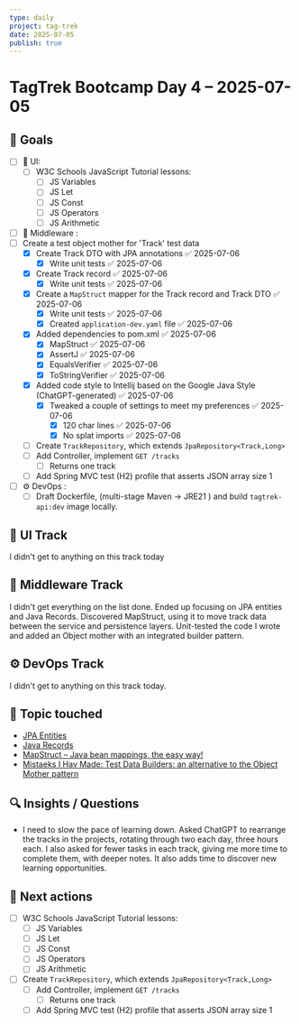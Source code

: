 ```yaml
---
type: daily
project: tag-trek
date: 2025-07-05
publish: true
---
```

# TagTrek Bootcamp Day 4 – 2025-07-05

## 🎯 Goals
- [ ] 🐣 UI:
    - [ ] W3C Schools JavaScript Tutorial lessons:
        - [ ] JS Variables 
        - [ ] JS Let
        - [ ] JS Const
        - [ ] JS Operators
        - [ ] JS Arithmetic
- [ ] 🌳 Middleware :
- [ ]   Create a test object mother for 'Track' test data
    - [x] Create Track DTO with JPA annotations ✅ 2025-07-06
        - [x] Write unit tests ✅ 2025-07-06
    - [x] Create Track record ✅ 2025-07-06
        - [x] Write unit tests ✅ 2025-07-06
    - [x] Create a `MapStruct` mapper for the Track record and Track DTO ✅ 2025-07-06
        - [x] Write unit tests ✅ 2025-07-06
        - [x] Created `application-dev.yaml` file ✅ 2025-07-06
    - [x] Added dependencies to pom.xml ✅ 2025-07-06
        - [x] MapStruct ✅ 2025-07-06
        - [x] AssertJ ✅ 2025-07-06
        - [x] EqualsVerifier ✅ 2025-07-06
        - [x] ToStringVerifier ✅ 2025-07-06
    - [x] Added code style to Intellij based on the Google Java Style (ChatGPT-generated) ✅ 2025-07-06
        - [x] Tweaked a couple of settings to meet my preferences ✅ 2025-07-06
            - [x] 120 char lines ✅ 2025-07-06
            - [x] No splat imports ✅ 2025-07-06
    - [ ] Create `TrackRepository`, which extends `JpaRepository<Track,Long>`
    - [ ] Add Controller, implement `GET /tracks`
        - [ ] Returns one track
    - [ ] Add Spring MVC test (H2) profile that asserts JSON array size 1
- [ ] ⚙️ DevOps  : 
    - [ ] Draft Dockerfile, (multi-stage Maven → JRE21 ) and build `tagtrek-api:dev` image locally.

## 🐣 UI Track
I didn't get to anything on this track today

## 🌳 Middleware Track
I didn't get everything on the list done.  Ended up focusing on JPA entities and Java Records.  Discovered MapStruct, using it to move track data between the service and persistence layers.
Unit-tested the code I wrote and added an Object mother with an integrated builder pattern.

## ⚙️ DevOps Track
I didn't get to anything on this track today.

## 🧩 Topic touched
- [JPA Entities](JPA%20Entities.md)
- [Java Records](Java%20Records.md)
- [MapStruct – Java bean mappings, the easy way!](https://mapstruct.org/)
- [Mistaeks I Hav Made: Test Data Builders: an alternative to the Object Mother pattern](http://www.natpryce.com/articles/000714.html)


## 🔍 Insights / Questions
- I need to slow the pace of learning down.  Asked ChatGPT to rearrange the tracks in the projects,  rotating through two each day, three hours each.  I also asked for fewer tasks in each track, giving me more time to complete them, with deeper notes.  It also adds time to discover new learning opportunities.

## 🚀 Next actions
- [ ] W3C Schools JavaScript Tutorial lessons:
    - [ ] JS Variables 
    - [ ] JS Let
    - [ ] JS Const
    - [ ] JS Operators
    - [ ] JS Arithmetic
- [ ]  Create `TrackRepository`, which extends `JpaRepository<Track,Long>`
    - [ ] Add Controller, implement `GET /tracks`
        - [ ] Returns one track
    - [ ] Add Spring MVC test (H2) profile that asserts JSON array size 1